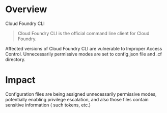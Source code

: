 # Overview

Cloud Foundry CLI

> Cloud Foundry CLI is the official command line client for Cloud Foundry.

Affected versions of Cloud Foundry CLI are vulnerable to Improper Access Control. Unnecessarily permissive modes are set to config.json file and .cf directory.


# Impact

Configuration files are being assigned unnecessarily permissive modes, potentially enabling privilege escalation, and also those files contain sensitive information ( such tokens, etc.)
